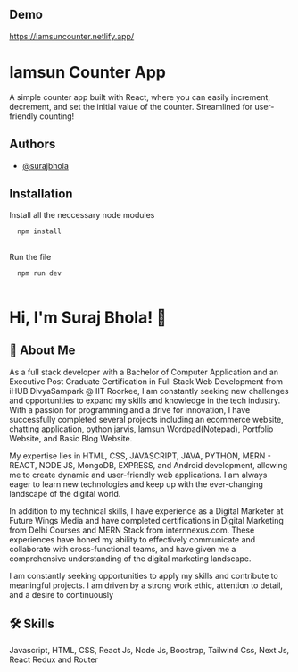 
## Demo
https://iamsuncounter.netlify.app/
# Iamsun Counter App

A simple counter app built with React, where you can easily increment, decrement, and set the initial value of the counter. Streamlined for user-friendly counting!

## Authors

- [@surajbhola](https://www.github.com/surajbhola)


## Installation

Install  all the neccessary node modules 

```bash
  npm install
  
```
Run the file
```bash
  npm run dev
  
```
# Hi, I'm Suraj Bhola! 👋


## 🚀 About Me
As a full stack developer with a Bachelor of Computer Application and an Executive Post Graduate Certification in Full Stack Web Development from iHUB DivyaSampark @ IIT Roorkee, I am constantly seeking new challenges and opportunities to expand my skills and knowledge in the tech industry. With a passion for programming and a drive for innovation, I have successfully completed several projects including an ecommerce website, chatting application, python jarvis, Iamsun Wordpad(Notepad), Portfolio Website, and Basic Blog Website.

My expertise lies in HTML, CSS, JAVASCRIPT, JAVA, PYTHON, MERN - REACT, NODE JS, MongoDB, EXPRESS, and Android development, allowing me to create dynamic and user-friendly web applications. I am always eager to learn new technologies and keep up with the ever-changing landscape of the digital world.

In addition to my technical skills, I have experience as a Digital Marketer at Future Wings Media and have completed certifications in Digital Marketing from Delhi Courses and MERN Stack from internnexus.com. These experiences have honed my ability to effectively communicate and collaborate with cross-functional teams, and have given me a comprehensive understanding of the digital marketing landscape.

I am constantly seeking opportunities to apply my skills and contribute to meaningful projects. I am driven by a strong work ethic, attention to detail, and a desire to continuously


## 🛠 Skills
Javascript, HTML, CSS, React Js, Node Js, Boostrap, Tailwind Css, Next Js, React Redux and Router

